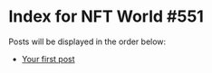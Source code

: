 # Index for NFT World #551
Posts will be displayed in the order below:

- [Your first post](./001-first.md)


